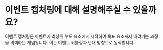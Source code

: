 # 이벤트 캡처링에 대해 설명해주실 수 있을까요?

이벤트 캡처링은 이벤트가 최상위 부모 요소에서 시작하여 목표 요소까지 내려가는 과정을 의미하는 개념입니다. 이는 이벤트 버블링과 반대 방향으로 동작합니다.
